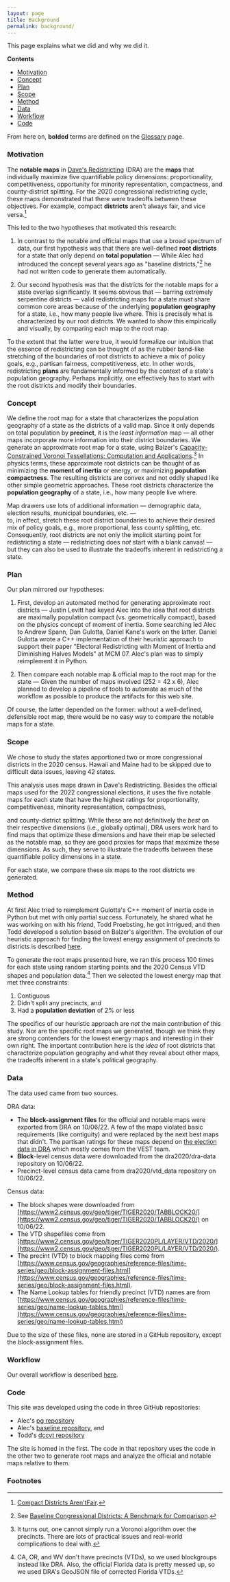 ```yaml
---
layout: page
title: Background
permalink: background/
---
```


This page explains what we did and why we did it.

**Contents**

-   [Motivation](#motivation)
-   [Concept](#concept)
-   [Plan](#plan)
-   [Scope](#scope)
-   [Method](#method)
-   [Data](#data)
-   [Workflow](#workflow)
-   [Code](#code)

From here on, **bolded** terms are defined on the [Glossary](./_pages/glossary.markdown) page.

### Motivation

The **notable maps** in [Dave\'s Redistricting](https://davesredistricting.org/) (DRA) 
are the **maps** that individually maximize five quantifiable policy dimensions:
proportionality, competitiveness, opportunity for minority
representation, compactness, and county-district splitting. For the
2020 congressional redistricting cycle, these maps demonstrated that
there were tradeoffs between these objectives. For example, compact
**districts** aren't always fair, and vice versa.[^1]

This led to the two hypotheses that motivated this research:

1.  In contrast to the notable and official maps that use a broad
    spectrum of data, our first hypothesis was that there are
    well-defined **root districts** for a state that only depend on
    **total population** &#8212; While Alec had introduced the concept
    several years ago as "baseline districts,"[^2] he had not
    written code to generate them automatically.

2.  Our second hypothesis was that the districts for the notable maps
    for a state overlap significantly. It seems obvious that &#8212;
    barring extremely serpentine districts &#8212; valid redistricting maps
    for a state *must* share common core areas because of the
    underlying **population geography** for a state, i.e., how many
    people live where. This is precisely what is characterized by our
    root districts. We wanted to show this empirically and visually,
    by comparing each map to the root map.

To the extent that the latter were true, it would formalize our
intuition that the essence of redistricting can be thought of as the
rubber band-like stretching of the boundaries of root districts to
achieve a mix of policy goals, e.g., partisan fairness, competitiveness,
etc. In other words, redistricting **plans** are fundamentally informed by
the context of a state\'s population geography. Perhaps implicitly, one
effectively has to start with the root districts and modify their
boundaries.

### Concept

We define the root map for a state that characterizes the population
geography of a state as the districts of a valid map. Since it only
depends on total population by **precinct**, it is the *least
information* map &#8212; all other maps incorporate more information into
their district boundaries. We generate an approximate root map for a state, using 
Balzer\'s [Capacity-Constrained Voronoi Tessellations: Computation and Applications](http://nbn-resolving.de/urn:nbn:de:bsz:352-opus-84645).[^3] 
In physics terms, these
approximate root districts can be thought of as minimizing the **moment
of inertia** or energy, or maximizing **population compactness**. The
resulting districts are convex and not oddly shaped like other simple
geometric approaches. These root districts characterize the **population
geography** of a state, i.e., how many people live where.

Map drawers use lots of additional information 
&#8212; demographic data, election results, municipal boundaries, etc. &#8212;  
to, in effect, stretch these root district boundaries 
to achieve their desired mix of policy goals, e.g., more
proportional, less county splitting, etc. Consequently, root districts
are not only the implicit starting point for redistricting a state &#8212;
redistricting does *not* start with a blank canvas! &#8212; but they can also
be used to illustrate the tradeoffs inherent in redistricting a state.

### Plan

Our plan mirrored our hypotheses:

1.  First, develop an automated method for generating approximate root
    districts &#8212; Justin Levitt had keyed Alec into the idea that root
    districts are maximally population compact (vs. geometrically
    compact), based on the physics concept of moment of inertia. Some
    searching led Alec to Andrew Spann, Dan Gulotta, Daniel Kane\'s
    work on the latter. Daniel Gulotta wrote a C++ implementation of
    their heuristic approach to support their paper \"Electoral
    Redistricting with Moment of Inertia and Diminishing Halves
    Models\" at MCM 07. Alec\'s plan was to simply reimplement it in
    Python.

2.  Then compare each notable map & official map to the root map for
    the state &#8212; Given the number of maps involved (252 = 42 x 6),
    Alec planned to develop a pipeline of tools to automate as much of
    the workflow as possible to produce the artifacts for this web
    site.

Of course, the latter depended on the former: without a well-defined,
defensible root map, there would be no easy way to compare the notable
maps for a state.

### Scope

We chose to study the states apportioned two or more congressional
districts in the 2020 census. Hawaii and Maine had to be skipped due to
difficult data issues, leaving 42 states.

This analysis uses maps drawn in Dave\'s Redistricting. Besides the
official maps used for the 2022 congressional elections, it uses the
five notable maps for each state that have the highest ratings for
proportionality, competitiveness, minority representation, compactness,

and county-district splitting. While these are not definitively the
*best* on their respective dimensions (i.e., globally optimal), DRA
users work hard to find maps that optimize these dimensions and have
their map be selected as the notable map, so they are good proxies for
maps that maximize these dimensions. As such, they serve to illustrate
the tradeoffs between these quantifiable policy dimensions in a state.

For each state, we compare these six maps to the root districts we
generated.

### Method

At first Alec tried to reimplement Gulotta\'s C++ moment of inertia code
in Python but met with only partial success. Fortunately, he shared what
he was working on with his friend, Todd Proebsting, he got intrigued,
and then Todd developed a solution based on 
Balzer\'s algorithm. 
The evolution of our heuristic
approach for finding the lowest energy assignment of precincts to
districts is described [here](./method.markdown).

To generate the root maps presented here, we ran this process 100 times
for each state using random starting points and the 2020 Census VTD shapes and
population data.[^4] Then we selected the lowest energy map that met
three constraints:

1.  Contiguous
2.  Didn\'t split any precincts, and
3.  Had a **population deviation** of 2% or less

The specifics of our heuristic approach are *not* the main contribution
of this study. Nor are the specific root maps we generated, though we
think they are strong contenders for the lowest energy maps and
interesting in their own right. The important contribution here is the
*idea* of root districts that characterize population geography and what
they reveal about other maps, the tradeoffs inherent in a state\'s
political geography.

### Data

The data used came from two sources.

DRA data:

-   The **block-assignment files** for the official and notable maps were
    exported from DRA on 10/06/22. A few of the maps violated basic
    requirements (like contiguity) and were replaced by the next best
    maps that didn\'t. The partisan ratings for these maps depend on [the
    election data in DRA](https://davesredistricting.org/maps#aboutdata)
    which mostly comes from the VEST team.
-   **Block**-level census data were downloaded from
    the dra2020/dra-data repository on 10/06/22.
-   Precinct-level census data came from dra2020/vtd_data repository on 10/06/22.

Census data:

- The block shapes were downloaded from [https://www2.census.gov/geo/tiger/TIGER2020/TABBLOCK20/](https://www2.census.gov/geo/tiger/TIGER2020/TABBLOCK20/) on 10/06/22.
- The VTD shapefiles come from [https://www2.census.gov/geo/tiger/TIGER2020PL/LAYER/VTD/2020/](https://www2.census.gov/geo/tiger/TIGER2020PL/LAYER/VTD/2020/).
- The precint (VTD) to block mapping files come from [https://www.census.gov/geographies/reference-files/time-series/geo/block-assignment-files.html](https://www.census.gov/geographies/reference-files/time-series/geo/block-assignment-files.html).
- The Name Lookup tables for friendly precinct (VTD) names are from [https://www.census.gov/geographies/reference-files/time-series/geo/name-lookup-tables.html](https://www.census.gov/geographies/reference-files/time-series/geo/name-lookup-tables.html)

Due to the size of these files, none are stored in a GitHub repository,
except the block-assignment files.

### Workflow

Our overall workflow is described [here](./workflow.markdown).

### Code

This site was developed using the code in three GitHub repositories:

-   Alec\'s [pg repository](https://github.com/alecramsay/pg)
-   Alec\'s [baseline
    repository](https://github.com/alecramsay/baseline), and
-   Todd\'s [dccvt repository](https://github.com/proebsting/dccvt)

The site is homed in the first. The code in that repository uses the
code in the other two to generate root maps and analyze the official and
notable maps relative to them.

### Footnotes

[^1]: [Compact Districts Aren'tFair](https://medium.com/dra-2020/compact-districts-arent-fair-7c17c2ff5d7e).

[^2]: See [Baseline Congressional Districts: A Benchmark for Comparison](https://medium.com/redistricting-deep-dive/baseline-congressional-districts-a-benchmark-for-comparison-83b670608db3).

[^3]: It turns out, one cannot simply run a Voronoi algorithm over the precincts. There are lots of practical issues and real-world complications to deal with.

[^4]: CA, OR, and WV don\'t have precincts (VTDs), so we used blockgroups instead like DRA. Also, the official Florida data is pretty messed up, so we used DRA\'s GeoJSON file of corrected Florida VTDs.
